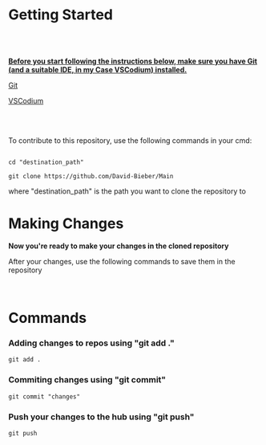 # Getting Started

<br/>
<br/>

<ins> __Before you start following the instructions below, make sure you have Git (and a suitable IDE, in my Case VSCodium) installed.__ </ins>

[Git](https://github.com/git-guides/install-git)

[VSCodium](https://github.com/VSCodium/vscodium)

<br/>
<br/>

To contribute to this repository, use the following commands in your cmd:

```

cd "destination_path"

git clone https://github.com/David-Bieber/Main

```

where "destination_path" is the path you want to clone the repository to

# Making Changes

__Now you're ready to make your changes in the cloned repository__

After your changes, use the following commands to save them in the repository

<br/>

# Commands

### Adding changes to repos using "git add ."
```
git add .
```
### Commiting changes using "git commit"
```
git commit "changes"
```

### Push your changes to the hub using "git push"
```
git push
```
